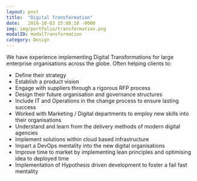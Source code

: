 ```yaml
---
layout: post
title:  "Digital Transformation"
date:   2016-10-03 15:08:10 -0000
img: img/portfolio/transformation.png
modalID: modalTransformation
category: Design
---
```

We have experience implementing Digital Transformations for large enterprise organisations across the globe. Often helping clients to:

* Define their strategy
* Establish a product vision
* Engage with suppliers through a rigorous RFP process
* Design their future organisation and governance structures
* Include IT and Operations in the change process to ensure lasting success
* Worked with Marketing / Digital departments to employ new skills into their organisations
* Understand and learn from the delivery methods of modern digital agencies
* Implement solutions within cloud based infrastructure
* Impart a DevOps mentality into the new digital organisations
* Improve time to market by implementing lean principles and optimising idea to deployed time
* Implementation of Hypothesis driven development to foster a fail fast mentality
